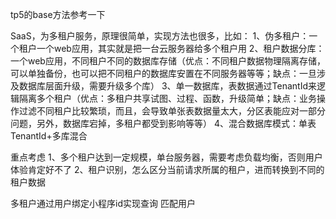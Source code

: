 tp5的base方法参考一下

SaaS，为多租户服务，原理很简单，实现方法也很多，比如：
1、伪多租户：一个租户一个web应用，其实就是把一台云服务器给多个租户用
2、租户数据分库：一个web应用，不同租户不同的数据库存储（优点：不同租户数据物理隔离存储，可以单独备份，也可以把不同租户的数据库安置在不同服务器等等；缺点：一旦涉及数据库层面升级，需要升级多个库）
3、单一数据库，表数据通过TenantId来逻辑隔离多个租户（优点：多租户共享试图、过程、函数，升级简单；缺点：业务操作过滤不同租户比较繁琐，而且，会导致单张表数据量太大，分区表能应对一部分问题，另外，数据库宕掉，多租户都受到影响等等）
4、混合数据库模式：单表TenantId+多库混合

重点考虑
1、多个租户达到一定规模，单台服务器，需要考虑负载均衡，否则用户体验肯定好不了
2、租户识别，怎么区分当前请求所属的租户，进而转换到不同的租户数据

多租户通过用户绑定小程序id实现查询 匹配用户 